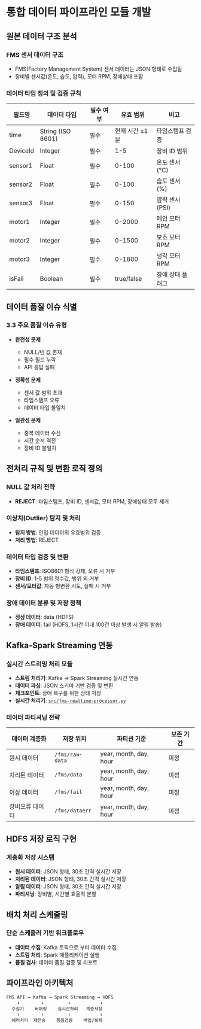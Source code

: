 ﻿# 통합 데이터 파이프라인 모듈 개발

## 원본 데이터 구조 분석
### FMS 센서 데이터 구조
* FMS(Factory Management System) 센서 데이터는 JSON 형태로 수집됨
* 장비별 센서값(온도, 습도, 압력), 모터 RPM, 장애상태 포함

### 데이터 타입 정의 및 검증 규칙
| 필드명   | 데이터 타입       | 필수 여부 | 유효 범위      | 비고             |
| -------- | ----------------- | --------- | -------------- | ---------------- |
| time     | String (ISO 8601) | 필수      | 현재 시간 ±1분 | 타임스탬프 검증  |
| DeviceId | Integer           | 필수      | 1-5            | 장비 ID 범위     |
| sensor1  | Float             | 필수      | 0-100          | 온도 센서 (°C)   |
| sensor2  | Float             | 필수      | 0-100          | 습도 센서 (%)    |
| sensor3  | Float             | 필수      | 0-150          | 압력 센서 (PSI)  |
| motor1   | Integer           | 필수      | 0-2000         | 메인 모터 RPM    |
| motor2   | Integer           | 필수      | 0-1500         | 보조 모터 RPM    |
| motor3   | Integer           | 필수      | 0-1800         | 냉각 모터 RPM    |
| isFail   | Boolean           | 필수      | true/false     | 장애 상태 플래그 |

## 데이터 품질 이슈 식별
### 3.3 주요 품질 이슈 유형
* **완전성 문제**
  - NULL/빈 값 존재
  - 필수 필드 누락
  - API 응답 실패

* **정확성 문제**
  - 센서 값 범위 초과
  - 타임스탬프 오류
  - 데이터 타입 불일치

* **일관성 문제**
  - 중복 데이터 수신
  - 시간 순서 역전
  - 장비 ID 불일치

## 전처리 규칙 및 변환 로직 정의
### NULL 값 처리 전략
* **REJECT**: 타임스탬프, 장비 ID, 센서값, 모터 RPM, 장애상태 모두 제거

### 이상치(Outlier) 탐지 및 처리
* **탐지 방법**: 인입 데이터의 유효범위 검증
* **처리 방법**: REJECT

### 데이터 타입 검증 및 변환
* **타임스탬프**: ISO8601 형식 강제, 오류 시 거부
* **장비 ID**: 1-5 범위 정수값, 범위 외 거부
* **센서/모터값**: 자동 형변환 시도, 실패 시 거부

### 장애 데이터 분류 및 저장 정책
* **정상 데이터**: data (HDFS)
* **장애 데이터**: fail (HDFS, 1시간 이내 100건 이상 발생 시 알림 발송)

## Kafka-Spark Streaming 연동
### 실시간 스트리밍 처리 모듈
* **스트림 처리기**: Kafka → Spark Streaming 실시간 연동
* **데이터 파싱**: JSON 스키마 기반 검증 및 변환
* **체크포인트**: 장애 복구를 위한 상태 저장
* **실시간 처리기**: [`src/fms-realtime-processor.py`](src/fms-realtime-processor.py)

### 데이터 파티셔닝 전략
| 데이터 계층화   | 저장 위치        | 파티션 기준             | 보존 기간 |
| -------------- | ---------------- | ---------------------- | ------- |
| 원시 데이터     | `/fms/raw-data`  | year, month, day, hour | 미정    |
| 처리된 데이터   | `/fms/data`      | year, month, day, hour | 미정    |
| 이상 데이터     | `/fms/fail`      | year, month, day, hour | 미정    |
| 장비오류 데이터 | `/fms/dataerr`   | year, month, day, hour | 미정    |

## HDFS 저장 로직 구현
### 계층화 저장 시스템
* **원시 데이터**: JSON 형태, 30초 간격 실시간 저장
* **처리된 데이터**: JSON 형태, 30초 간격 실시간 저장
* **알림 데이터**: JSON 형태, 30초 간격 실시간 저장
* **파티셔닝**: 장비별, 시간별 효율적 분할

## 배치 처리 스케줄링
### 단순 스케줄러 기반 워크플로우
* **데이터 수집**: Kafka 토픽으로 부터 데이터 수집
* **스트림 처리**: Spark 애플리케이션 실행
* **품질 검사**: 데이터 품질 검증 및 리포트

## 파이프라인 아키텍처
```
FMS API → Kafka → Spark Streaming → HDFS
    ↓        ↓         ↓           ↓
  수집기    버퍼링    실시간처리   계층저장
    ↓        ↓         ↓           ↓
  에러처리  재전송    품질검증    백업/복제
```